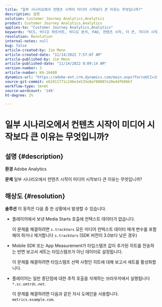 ```yaml
---
title: "일부 시나리오에서 컨텐츠 시작이 미디어 시작보다 큰 이유는 무엇입니까?"
description: 설명
solution: Customer Journey Analytics,Analytics
product: Customer Journey Analytics,Analytics
applies-to: "Customer Journey Analytics,Analytics"
keywords: "KCS, 비디오 하트비트, 비디오 분석, FAQ, 컨텐츠 시작, 더 큰, 미디어 시작, Adobe Analytics"
resolution: Resolution
internal-notes: null
bug: false
article-created-by: Jim Menn
article-created-date: "11/14/2022 7:57:07 AM"
article-published-by: Jim Menn
article-published-date: "11/14/2022 8:09:14 AM"
version-number: 3
article-number: KA-16480
dynamics-url: "https://adobe-ent.crm.dynamics.com/main.aspx?forceUCI=1&pagetype=entityrecord&etn=knowledgearticle&id=f2f8c0e9-f163-ed11-9561-6045bd006b4b"
source-git-commit: e61911771c246e3e535e8af80807e20e4df606b7
workflow-type: tm+mt
source-wordcount: '149'
ht-degree: 2%

---
```


# 일부 시나리오에서 컨텐츠 시작이 미디어 시작보다 큰 이유는 무엇입니까?

## 설명 {#description}


<b>환경</b>
Adobe Analytics

<b>문제</b>
일부 시나리오에서 컨텐츠 시작이 미디어 시작보다 큰 이유는 무엇입니까?


## 해상도 {#resolution}


<b>솔루션</b>
이 동작은 다음 중 한 상황에서 발생할 수 있습니다.

- 플레이어에서 보낸 Media Starts 호출에 컨텍스트 데이터가 없습니다.

   이 문제를 해결하려면 `s.trackVars` 모든 미디어 컨텍스트 데이터 매개 변수를 포함해야 하거나 제거합니다 `s.trackVars` (SDK 버전이 3.0보다 낮은 경우)
- Mobile SDK 또는 App Measurement가 타임스탬프 값이 추가된 히트를 전송하는 반면 보고서 세트는 타임스탬프가 아닌 데이터로 설정됩니다.

   이 문제를 해결하려면 타임스탬프 선택 사항인 히트에 대해 보고서 세트를 활성화합니다.
- 플레이어는 일반 종단점에 대한 추적 호출을 삭제하는 브라우저에서 실행됩니다 `*.sc.omtrdc.net`.

   이 문제를 해결하려면 다음과 같은 자사 도메인을 사용합니다. `metrics.example.com`.

